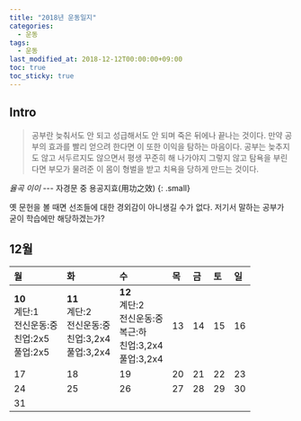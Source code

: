 ```yaml
---
title: "2018년 운동일지"
categories: 
  - 운동
tags: 
  - 운동
last_modified_at: 2018-12-12T00:00:00+09:00
toc: true
toc_sticky: true
---
```


## Intro
> 공부란 늦춰서도 안 되고 성급해서도 안 되며 죽은 뒤에나 끝나는 것이다. 만약 공부의 효과를 빨리 얻으려 한다면 이 또한 이익을 탐하는 마음이다. 공부는 늦추지도 않고 서두르지도 않으면서 평생 꾸준히 해 나가야지 그렇지 않고 탐욕을 부린다면 부모가 물려준 이 몸이 형벌을 받고 치욕을 당하게 만드는 것이다.

<cite>율곡 이이</cite> --- 자경문 중 용공지효(用功之效)
{: .small}

옛 문헌을 볼 때면 선조들에 대한 경외감이 아니생길 수가 없다. 저기서 말하는 공부가 굳이 학습에만 해당하겠는가?

## 12월

| 월 | 화 | 수 | 목 | 금 | 토 | 일 |
|:---|:---|:---|:---|:---|:---|:---|
| **10**<br>계단:1<br>전신운동:중<br>친업:2x5<br>풀업:2x5 | **11**<br>계단:2<br>전신운동:중<br>친업:3,2x4<br>풀업:3,2x4 | **12**<br>계단:2<br>전신운동:중<br>복근:하<br>친업:3,2x4<br>풀업:3,2x4 | 13 | 14 | 15 | 16 |
| 17 | 18 | 19 | 20 | 21 | 22 | 23 |
| 24 | 25 | 26 | 27 | 28 | 29 | 30 |
| 31 |    |    |    |    |    |    |
